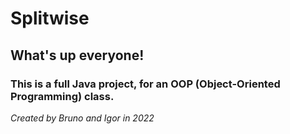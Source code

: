 # Splitwise
## What's up everyone!
    
### This is a full Java project, for an OOP (Object-Oriented Programming) class.

*Created by Bruno and Igor in 2022*
